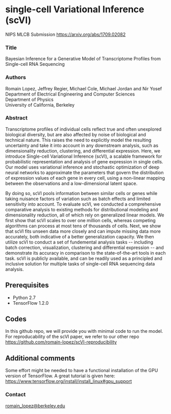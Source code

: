 # single-cell Variational Inference (scVI)

NIPS MLCB Submission https://arxiv.org/abs/1709.02082

### Title
Bayesian Inference for a Generative Model of Transcriptome Profiles from Single-cell RNA Sequencing

### Authors
Romain Lopez, Jeffrey Regier, Michael Cole, Michael Jordan and Nir Yosef <br />
Department of Electrical Engineering and Computer Sciences <br />
Department of Physics <br />
University of California, Berkeley <br />

### Abstract
Transcriptome profiles of individual cells reflect true and often unexplored biological diversity, but are also affected by noise of biological and technical nature. This raises the need to explicitly model the resulting uncertainty and take it into account in any downstream analysis, such as dimensionality reduction, clustering, and differential expression. Here, we introduce Single-cell Variational Inference (scVI), a scalable framework for probabilistic representation and analysis of gene expression in single cells. Our model uses variational inference and stochastic optimization of deep neural networks to approximate the parameters that govern the distribution of expression values of each gene in every cell, using a non-linear mapping between the observations and a low-dimensional latent space.


By doing so, scVI pools information between similar cells or genes while taking nuisance factors of variation such as batch effects and limited sensitivity into account. To evaluate scVI, we conducted a comprehensive comparative analysis to existing methods for distributional modeling and dimensionality reduction, all of which rely on generalized linear models. We first show that scVI scales to over one million cells, whereas competing algorithms can process at most tens of thousands of cells. Next, we show that scVI fits unseen data more closely and can impute missing data more accurately, both indicative of a better generalization capacity. We then utilize scVI to conduct a set of fundemental analysis tasks -- including batch correction, visualization, clustering and differential expression -- and demonstrate its accuracy in comparison to the state-of-the-art tools in each task. scVI is publicly available, and can be readily used as a principled and inclusive solution for multiple tasks of single-cell RNA sequencing data analysis.

## Prerequisites
+ Python 2.7
+ TensorFlow 1.2.0

## Codes
In this github repo, we will provide you with minimal code to run the model. For reproducability of the scVI paper, we refer to our other repo https://github.com/romain-lopez/scVI-reproducibility

## Additional comments
Some effort might be needed to have a functional installation of the GPU version of TensorFlow. A great tutorial is given here: https://www.tensorflow.org/install/install_linux#gpu_support

### Contact
romain_lopez@berkeley.edu
